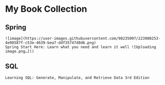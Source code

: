 # My Book Collection



## Spring
    ![image](https://user-images.githubusercontent.com/98235097/223980253-4e98587f-c53e-4639-bea7-ddf35747d0d6.png)
    Spring Start Here: Learn what you need and learn it well ![Uploading image.png…]()


    
## SQL
    Learning SQL: Generate, Manipulate, and Retrieve Data 3rd Edition
